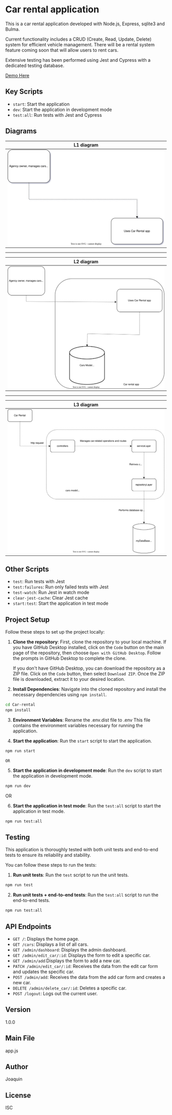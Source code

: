 # Car rental application

This is a car rental application developed with Node.js, Express, sqlite3 and Bulma.

Current functionality includes a CRUD (Create, Read, Update, Delete) system for efficient vehicle management. There will be a rental system feature coming soon that will allow users to rent cars.

Extensive testing has been performed using Jest and Cypress with a dedicated testing database.

[Demo Here](https://car-rental-7ti5e.ondigitalocean.app/)

## Key Scripts

- `start`: Start the application
- `dev`: Start the application in development mode
- `test:all`: Run tests with Jest and Cypress

## Diagrams

| L1 diagram |
|:---:|
| ![L1 diagram](./assets/diagrams/L1-diagram.svg) |
---
| L2 diagram |
|:---:|
| ![L2 diagram](./assets/diagrams/L2-diagram.svg) |
 ---
| L3 diagram |
|:---:|
| ![L3 diagram](./assets/diagrams/L3-diagram.svg) |


## Other Scripts

- `test`: Run tests with Jest
- `test:failures`: Run only failed tests with Jest
- `test-watch`: Run Jest in watch mode
- `clear-jest-cache`: Clear Jest cache
- `start:test`: Start the application in test mode

## Project Setup

Follow these steps to set up the project locally:

1. **Clone the repository**: First, clone the repository to your local machine. If you have GitHub Desktop installed, click on the `Code` button on the main page of the repository, then choose `Open with GitHub Desktop`. Follow the prompts in GitHub Desktop to complete the clone.

   If you don't have GitHub Desktop, you can download the repository as a ZIP file. Click on the `Code` button, then select `Download ZIP`. Once the ZIP file is downloaded, extract it to your desired location.

2. **Install Dependencies**: Navigate into the cloned repository and install the necessary dependencies using `npm install`.

```bash
cd Car-rental
npm install
```

3. **Environment Variables**: Rename the .env.dist file to .env 
    This file contains the environment variables necessary for running the application.

4. **Start the application**: Run the `start` script to start the application.

```bash
npm run start
```

    

    OR
    
5. **Start the application in development mode**: Run the `dev` script to start the application in development mode.

```bash
npm run dev
```
  OR

6. **Start the application in test mode**: Run the `test:all` script to start the application in test mode.

```bash
npm run test:all
```

## Testing

This application is thoroughly tested with both unit tests and end-to-end tests to ensure its reliability and stability.

You can follow these steps to run the tests:

1. **Run unit tests**: Run the `test` script to run the unit tests.

```bash
npm run test
```

2. **Run unit tests + end-to-end tests**: Run the `test:all` script to run the end-to-end tests.

```bash
npm run test:all
```

## API Endpoints

- `GET /`: Displays the home page.
- `GET /cars`: Displays a list of all cars.
- `GET /admin/dashboard`: Displays the admin dashboard.
- `GET /admin/edit_car/:id`: Displays the form to edit a specific car.
- `GET /admin/add`:Displays the form to add a new car.
- `PATCH /admin/edit_car/:id`: Receives the data from the edit car form and updates the specific car.
- `POST /admin/add`: Receives the data from the add car form and creates a new car.
- `DELETE /admin/delete_car/:id`: Deletes a specific car.
- `POST /logout`: Logs out the current user.

## Version

1.0.0

## Main File

app.js

## Author

Joaquin

## License

ISC
